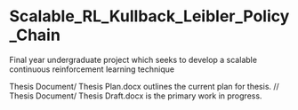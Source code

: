 # Scalable_RL_Kullback_Leibler_Policy_Chain
Final year undergraduate project which seeks to develop a scalable continuous reinforcement learning technique

Thesis Document/ Thesis Plan.docx outlines the current plan for thesis. //
Thesis Document/ Thesis Draft.docx is the primary work in progress.





